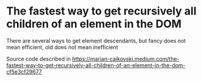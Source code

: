 # The fastest way to get recursively all children of an element in the DOM
There are several ways to get element descendants, but fancy does not mean efficient, old does not mean inefficient

Source code described in https://marian-caikovski.medium.com/the-fastest-way-to-get-recursively-all-children-of-an-element-in-the-dom-cf5e3cf29677